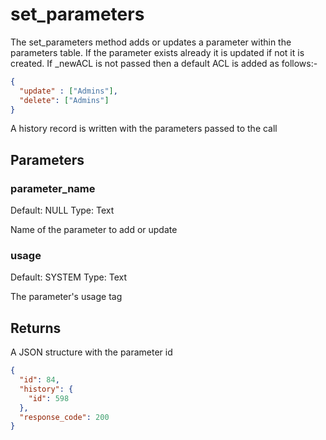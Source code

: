 # set_parameters

The set_parameters method adds or updates a parameter within the parameters table. If the parameter exists already it is updated if not it is created. If _newACL is not passed then a default ACL is added as follows:-

```json
{
  "update" : ["Admins"],
  "delete": ["Admins"]
}
```

A history record is written with the parameters passed to the call

## Parameters

### parameter_name

Default: NULL
Type: Text

Name of the parameter to add or update

### usage

Default: SYSTEM
Type: Text

The parameter's usage tag

## Returns

A JSON structure with the parameter id

```json
{
  "id": 84,
  "history": {
    "id": 598
  },
  "response_code": 200
}
```